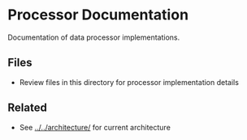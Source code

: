 # Processor Documentation

Documentation of data processor implementations.

## Files

- Review files in this directory for processor implementation details

## Related

- See [../../architecture/](../../architecture/) for current architecture
